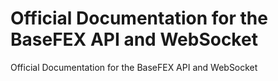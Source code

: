 # Official Documentation for the BaseFEX API and WebSocket 
 Official Documentation for the BaseFEX API and WebSocket
 
 
